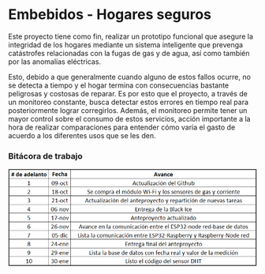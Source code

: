 # Embebidos - Hogares seguros
Este proyecto tiene como fin, realizar un prototipo funcional que asegure la integridad de los hogares mediante un sistema inteligente que prevenga catástrofes relacionadas con la fugas de gas y de agua, así como también por las anomalías eléctricas.

Esto, debido a que generalmente cuando alguno de estos fallos ocurre, no se detecta a tiempo y el hogar termina con consecuencias bastante peligrosas y costosas de reparar. Es por esto que el proyecto, a través de un monitoreo constante, busca detectar estos errores en tiempo real para posteriormente lograr corregirlos. Además, el monitoreo permite tener un mayor control sobre el consumo de estos servicios, acción importante a la hora de realizar comparaciones para entender cómo varía el gasto de acuerdo a los diferentes usos que se les den.

### Bitácora de trabajo
![](https://github.com/FelipeG37/Embebidos/blob/master/Bit%C3%A1cora.png)
